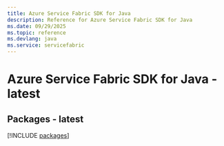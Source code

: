 ```yaml
---
title: Azure Service Fabric SDK for Java
description: Reference for Azure Service Fabric SDK for Java
ms.date: 09/29/2025
ms.topic: reference
ms.devlang: java
ms.service: servicefabric
---
```

# Azure Service Fabric SDK for Java - latest
## Packages - latest
[!INCLUDE [packages](service-fabric-index.md)]